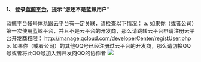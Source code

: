 #### 1、	登录[蓝鲸平台](http://o.qcloud.com/console/)，提示“您还不是蓝鲸用户”
蓝鲸平台帐号体系跟云平台有一定关联，请检查以下情况：
a.	如果你（或者公司）第一次使用蓝鲸平台，并且不是云平台的开发商，那么请跳转云平台申请注册云平台开发商权限：
http://manage.qcloud.com/developerCenter/registUser.php
b.	如果你（或者公司）的其他QQ号已经注册过云平台的开发商，那么请切换QQ号或者将此QQ号加入到开发商QQ的协作者
![](http://imgcache.tcecqpoc.fsphere.cn/image/mccdn.qcloud.com/static/img/3a981d9f9f3e0a530424e9cda49a159c/image.png)


